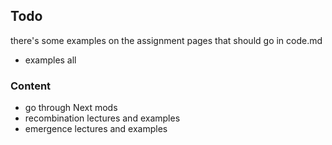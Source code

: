 ## Todo

there's some examples on the assignment pages that should go in code.md
- examples all


### Content
- go through Next mods
- recombination lectures and examples
- emergence lectures and examples
